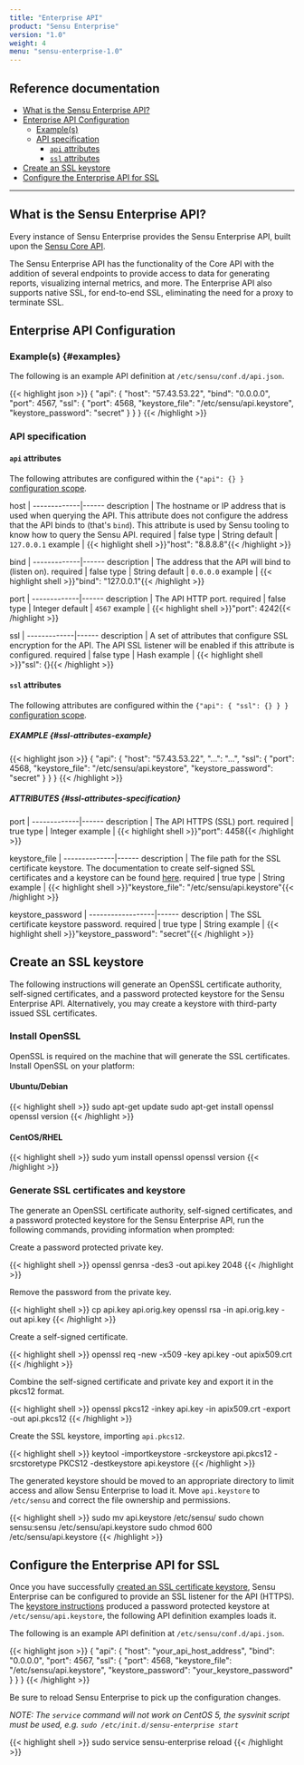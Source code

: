 ```yaml
---
title: "Enterprise API"
product: "Sensu Enterprise"
version: "1.0"
weight: 4
menu: "sensu-enterprise-1.0"
---
```


## Reference documentation

- [What is the Sensu Enterprise API?](#what-is-the-sensu-enterprise-api)
- [Enterprise API Configuration](#enterprise-api-configuration)
  - [Example(s)](#examples)
  - [API specification](#api-specification)
    - [`api` attributes](#api-attributes)
    - [`ssl` attributes](#ssl-attributes)
- [Create an SSL keystore](#create-an-ssl-keystore)
- [Configure the Enterprise API for SSL](#configure-the-enterprise-api-for-ssl)

--------------------------------------------------------------------------------

## What is the Sensu Enterprise API?

Every instance of Sensu Enterprise provides the Sensu Enterprise API, built upon
the [Sensu Core API][1].

The Sensu Enterprise API has the functionality of the Core API with the addition
of several endpoints to provide access to data for generating reports,
visualizing internal metrics, and more. The Enterprise API also supports native
SSL, for end-to-end SSL, eliminating the need for a proxy to terminate SSL.

## Enterprise API Configuration

### Example(s) {#examples}

The following is an example API definition at `/etc/sensu/conf.d/api.json`.

{{< highlight json >}}
{
  "api": {
    "host": "57.43.53.22",
    "bind": "0.0.0.0",
    "port": 4567,
    "ssl": {
      "port": 4568,
      "keystore_file": "/etc/sensu/api.keystore",
      "keystore_password": "secret"
    }
  }
}
{{< /highlight >}}

### API specification

#### `api` attributes

The following attributes are configured within the `{"api": {} }` [configuration
scope][2].

host         | 
-------------|------
description  | The hostname or IP address that is used when querying the API. This attribute does not configure the address that the API binds to (that's `bind`). This attribute is used by Sensu tooling to know how to query the Sensu API.
required     | false
type         | String
default      | `127.0.0.1`
example      | {{< highlight shell >}}"host": "8.8.8.8"{{< /highlight >}}

bind         | 
-------------|------
description  | The address that the API will bind to (listen on).
required     | false
type         | String
default      | `0.0.0.0`
example      | {{< highlight shell >}}"bind": "127.0.0.1"{{< /highlight >}}

port         | 
-------------|------
description  | The API HTTP port.
required     | false
type         | Integer
default      | `4567`
example      | {{< highlight shell >}}"port": 4242{{< /highlight >}}

ssl          | 
-------------|------
description  | A set of attributes that configure SSL encryption for the API. The API SSL listener will be enabled if this attribute is configured.
required     | false
type         | Hash
example      | {{< highlight shell >}}"ssl": {}{{< /highlight >}}

#### `ssl` attributes

The following attributes are configured within the `{"api": { "ssl": {} } }`
[configuration scope][2].

##### EXAMPLE {#ssl-attributes-example}

{{< highlight json >}}
{
  "api": {
    "host": "57.43.53.22",
    "...": "...",
    "ssl": {
      "port": 4568,
      "keystore_file": "/etc/sensu/api.keystore",
      "keystore_password": "secret"
    }
  }
}
{{< /highlight >}}

##### ATTRIBUTES {#ssl-attributes-specification}

port         | 
-------------|------
description  | The API HTTPS (SSL) port.
required     | true
type         | Integer
example      | {{< highlight shell >}}"port": 4458{{< /highlight >}}

keystore_file | 
--------------|------
description   | The file path for the SSL certificate keystore. The documentation to create self-signed SSL certificates and a keystore can be found [here][3].
required      | true
type          | String
example       | {{< highlight shell >}}"keystore_file": "/etc/sensu/api.keystore"{{< /highlight >}}

keystore_password | 
------------------|------
description       | The SSL certificate keystore password.
required          | true
type              | String
example           | {{< highlight shell >}}"keystore_password": "secret"{{< /highlight >}}

## Create an SSL keystore

The following instructions will generate an OpenSSL certificate authority,
self-signed certificates, and a password protected keystore for the Sensu
Enterprise API. Alternatively, you may create a keystore with third-party issued
SSL certificates.

### Install OpenSSL

OpenSSL is required on the machine that will generate the SSL certificates.
Install OpenSSL on your platform:

#### Ubuntu/Debian

{{< highlight shell >}}
sudo apt-get update
sudo apt-get install openssl
openssl version
{{< /highlight >}}

#### CentOS/RHEL

{{< highlight shell >}}
sudo yum install openssl
openssl version
{{< /highlight >}}

### Generate SSL certificates and keystore

The generate an OpenSSL certificate authority, self-signed certificates, and a
password protected keystore for the Sensu Enterprise API, run the following
commands, providing information when prompted:

Create a password protected private key.

{{< highlight shell >}}
openssl genrsa -des3 -out api.key 2048
{{< /highlight >}}

Remove the password from the private key.

{{< highlight shell >}}
cp api.key api.orig.key
openssl rsa -in api.orig.key -out api.key
{{< /highlight >}}

Create a self-signed certificate.

{{< highlight shell >}}
openssl req -new -x509 -key api.key -out apix509.crt
{{< /highlight >}}

Combine the self-signed certificate and private key and export it in the pkcs12
format.

{{< highlight shell >}}
openssl pkcs12 -inkey api.key -in apix509.crt -export -out api.pkcs12
{{< /highlight >}}

Create the SSL keystore, importing `api.pkcs12`.

{{< highlight shell >}}
keytool -importkeystore -srckeystore api.pkcs12 -srcstoretype PKCS12 -destkeystore api.keystore
{{< /highlight >}}

The generated keystore should be moved to an appropriate directory to limit
access and allow Sensu Enterprise to load it. Move `api.keystore` to
`/etc/sensu` and correct the file ownership and permissions.

{{< highlight shell >}}
sudo mv api.keystore /etc/sensu/
sudo chown sensu:sensu /etc/sensu/api.keystore
sudo chmod 600 /etc/sensu/api.keystore
{{< /highlight >}}

## Configure the Enterprise API for SSL

Once you have successfully [created an SSL certificate keystore][3], Sensu
Enterprise can be configured to provide an SSL listener for the API (HTTPS). The
[keystore instructions][3] produced a password protected keystore at
`/etc/sensu/api.keystore`, the following API definition examples loads it.

The following is an example API definition at `/etc/sensu/conf.d/api.json`.

{{< highlight json >}}
{
  "api": {
    "host": "your_api_host_address",
    "bind": "0.0.0.0",
    "port": 4567,
    "ssl": {
      "port": 4568,
      "keystore_file": "/etc/sensu/api.keystore",
      "keystore_password": "your_keystore_password"
    }
  }
}
{{< /highlight >}}

Be sure to reload Sensu Enterprise to pick up the configuration changes.

_NOTE: The `service` command will not work on CentOS 5, the sysvinit
script must be used, e.g. `sudo /etc/init.d/sensu-enterprise start`_

{{< highlight shell >}}
sudo service sensu-enterprise reload
{{< /highlight >}}

[?]:  #
[1]:  /sensu-core/1.0/api/overview
[2]:  /sensu-core/1.0/reference/configuration#configuration-scopes
[3]:  #create-an-ssl-keystore
[4]:  ../dashboard
